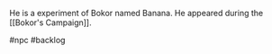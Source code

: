 He is a  experiment of Bokor named Banana.
He appeared during the [[Bokor's Campaign]].

#npc #backlog 